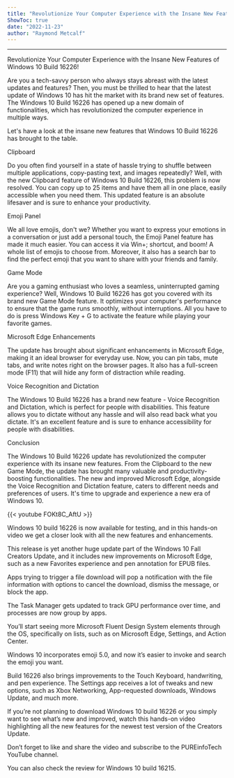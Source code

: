 ```yaml
---
title: "Revolutionize Your Computer Experience with the Insane New Features of Windows 10 Build 16226!"
ShowToc: true 
date: "2022-11-23"
author: "Raymond Metcalf"
---
```

*****
Revolutionize Your Computer Experience with the Insane New Features of Windows 10 Build 16226!

Are you a tech-savvy person who always stays abreast with the latest updates and features? Then, you must be thrilled to hear that the latest update of Windows 10 has hit the market with its brand new set of features. The Windows 10 Build 16226 has opened up a new domain of functionalities, which has revolutionized the computer experience in multiple ways.

Let's have a look at the insane new features that Windows 10 Build 16226 has brought to the table.

Clipboard

Do you often find yourself in a state of hassle trying to shuffle between multiple applications, copy-pasting text, and images repeatedly? Well, with the new Clipboard feature of Windows 10 Build 16226, this problem is now resolved. You can copy up to 25 items and have them all in one place, easily accessible when you need them. This updated feature is an absolute lifesaver and is sure to enhance your productivity.

Emoji Panel

We all love emojis, don't we? Whether you want to express your emotions in a conversation or just add a personal touch, the Emoji Panel feature has made it much easier. You can access it via Win+; shortcut, and boom! A whole list of emojis to choose from. Moreover, it also has a search bar to find the perfect emoji that you want to share with your friends and family.

Game Mode

Are you a gaming enthusiast who loves a seamless, uninterrupted gaming experience? Well, Windows 10 Build 16226 has got you covered with its brand new Game Mode feature. It optimizes your computer's performance to ensure that the game runs smoothly, without interruptions. All you have to do is press Windows Key + G to activate the feature while playing your favorite games.

Microsoft Edge Enhancements

The update has brought about significant enhancements in Microsoft Edge, making it an ideal browser for everyday use. Now, you can pin tabs, mute tabs, and write notes right on the browser pages. It also has a full-screen mode (F11) that will hide any form of distraction while reading.

Voice Recognition and Dictation

The Windows 10 Build 16226 has a brand new feature - Voice Recognition and Dictation, which is perfect for people with disabilities. This feature allows you to dictate without any hassle and will also read back what you dictate. It's an excellent feature and is sure to enhance accessibility for people with disabilities.

Conclusion

The Windows 10 Build 16226 update has revolutionized the computer experience with its insane new features. From the Clipboard to the new Game Mode, the update has brought many valuable and productivity-boosting functionalities. The new and improved Microsoft Edge, alongside the Voice Recognition and Dictation feature, caters to different needs and preferences of users. It's time to upgrade and experience a new era of Windows 10.

{{< youtube FOKt8C_AftU >}} 



Windows 10 build 16226 is now available for testing, and in this hands-on video we get a closer look with all the new features and enhancements.
 
This release is yet another huge update part of the Windows 10 Fall Creators Update, and it includes new improvements on Microsoft Edge, such as a new Favorites experience and pen annotation for EPUB files.
 
Apps trying to trigger a file download will pop a notification with the file information with options to cancel the download, dismiss the message, or block the app.
 
The Task Manager gets updated to track GPU performance over time, and processes are now group by apps.
 
You’ll start seeing more Microsoft Fluent Design System elements through the OS, specifically on lists, such as on Microsoft Edge, Settings, and Action Center.
 
Windows 10 incorporates emoji 5.0, and now it’s easier to invoke and search the emoji you want.
 
Build 16226 also brings improvements to the Touch Keyboard, handwriting, and pen experience. The Settings app receives a lot of tweaks and new options, such as Xbox Networking, App-requested downloads, Windows Update, and much more.
 
If you’re not planning to download Windows 10 build 16226 or you simply want to see what’s new and improved, watch this hands-on video highlighting all the new features for the newest test version of the Creators Update.
 
Don’t forget to like and share the video and subscribe to the PUREinfoTech YouTube channel.
 
You can also check the review for Windows 10 build 16215.
 





